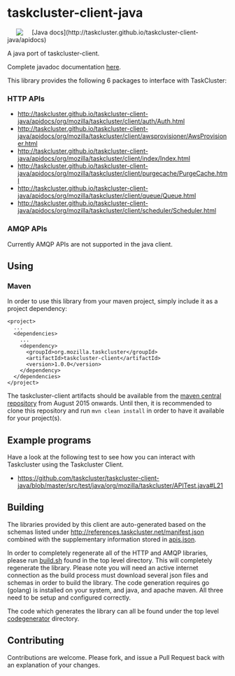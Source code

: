 # taskcluster-client-java

<img hspace="20" align="left" src="https://tools.taskcluster.net/lib/assets/taskcluster-120.png" />
[Java docs](http://taskcluster.github.io/taskcluster-client-java/apidocs)

A java port of taskcluster-client.

Complete javadoc documentation [here](http://taskcluster.github.io/taskcluster-client-java/apidocs).

This library provides the following 6 packages to interface with TaskCluster:

### HTTP APIs

* http://taskcluster.github.io/taskcluster-client-java/apidocs/org/mozilla/taskcluster/client/auth/Auth.html
* http://taskcluster.github.io/taskcluster-client-java/apidocs/org/mozilla/taskcluster/client/awsprovisioner/AwsProvisioner.html
* http://taskcluster.github.io/taskcluster-client-java/apidocs/org/mozilla/taskcluster/client/index/Index.html
* http://taskcluster.github.io/taskcluster-client-java/apidocs/org/mozilla/taskcluster/client/purgecache/PurgeCache.html
* http://taskcluster.github.io/taskcluster-client-java/apidocs/org/mozilla/taskcluster/client/queue/Queue.html
* http://taskcluster.github.io/taskcluster-client-java/apidocs/org/mozilla/taskcluster/client/scheduler/Scheduler.html

### AMQP APIs

Currently AMQP APIs are not supported in the java client.

## Using

### Maven

In order to use this library from your maven project, simply include it as a project dependency:

```
<project>
  ...
  <dependencies>
    ...
    <dependency>
      <groupId>org.mozilla.taskcluster</groupId>
      <artifactId>taskcluster-client</artifactId>
      <version>1.0.0</version>
    </dependency>
  </dependencies>
</project>
```

The taskcluster-client artifacts should be available from the [maven central repository](http://central.sonatype.org/) from August 2015 onwards. Until then, it is recommended to clone this repository and run `mvn clean install` in order to have it available for your project(s).

## Example programs

Have a look at the following test to see how you can interact with Taskcluster using the Taskcluster Client.

* https://github.com/taskcluster/taskcluster-client-java/blob/master/src/test/java/org/mozilla/taskcluster/APITest.java#L21

## Building

The libraries provided by this client are auto-generated based on the schemas listed under
http://references.taskcluster.net/manifest.json combined with the supplementary information stored in
[apis.json](https://github.com/taskcluster/taskcluster-client-java/blob/master/codegenerator/model/apis.json).

In order to completely regenerate all of the HTTP and AMQP libraries, please run [build.sh](https://github.com/taskcluster/taskcluster-client-java/blob/master/build.sh)
found in the top level directory. This will completely regenerate the library. Please note you will need an active internet connection as the build process must
download several json files and schemas in order to build the library. The code generation requires go (golang) is installed on your system, and java, and apache maven. All three need to be setup and configured correctly.

The code which generates the library can all be found under the top level [codegenerator](https://github.com/taskcluster/taskcluster-client-java/tree/master/codegenerator)
directory.

## Contributing

Contributions are welcome. Please fork, and issue a Pull Request back with an explanation of your changes.
